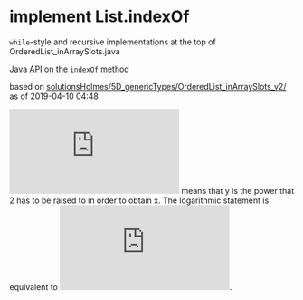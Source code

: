 # implement List.indexOf

`while`-style and recursive implementations at the top of
OrderedList_inArraySlots.java

[Java API on the `indexOf` method](https://docs.oracle.com/javase/10/docs/api/java/util/List.html#indexOf(java.lang.Object))

based on [solutionsHolmes/5D_genericTypes/OrderedList_inArraySlots_v2/](https://github.com/stuyvesant-cs/solutionsHolmes/tree/master/5D_genericTypes/OrderedList_inArraySlots_v2)
as of 2019-04-10 04:48

![logarithm](https://latex.codecogs.com/gif.latex?%24%24y%20%3D%20log_2%20x%24%24) means that y is the power that 2 has to be raised to in order to obtain x. The logarithmic statement is equivalent to ![exponential](https://latex.codecogs.com/gif.latex?%24%242%5Ey%20%3D%20x%24%24).

